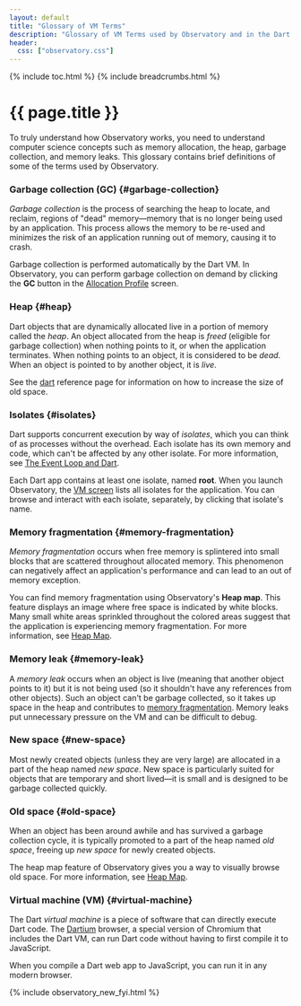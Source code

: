 ```yaml
---
layout: default
title: "Glossary of VM Terms"
description: "Glossary of VM Terms used by Observatory and in the Dart VM."
header:
  css: ["observatory.css"]
---
```


{% include toc.html %}
{% include breadcrumbs.html %}

# {{ page.title }}

To truly understand how Observatory works, you need to understand
computer science concepts such as memory allocation, the heap,
garbage collection, and memory leaks. This glossary contains brief
definitions of some of the terms used by Observatory.

### Garbage collection (GC) {#garbage-collection}
_Garbage collection_ is the process of searching the heap to locate,
and reclaim, regions of "dead" memory&mdash;memory that is no longer
being used by an application. This process allows the memory to be
re-used and minimizes the risk of an application running out of memory,
causing it to crash.

Garbage collection is performed automatically by the Dart VM.
In Observatory, you can perform garbage collection on demand
by clicking the **GC** button in the
[Allocation Profile](screens.html#allocation-profile-screen) screen.

### Heap {#heap}
Dart objects that are dynamically allocated live in a portion of
memory called the _heap_. An object allocated from the heap is _freed_
(eligible for garbage collection) when nothing points to it,
or when the application terminates.
When nothing points to an object, it is considered to be _dead_.
When an object is pointed to by another object, it is _live_.

See the [dart](/tools/dart-vm/#options) reference page for information
on how to increase the size of old space.

### Isolates {#isolates}
Dart supports concurrent execution by way of _isolates_,
which you can think of as processes without the overhead.
Each isolate has its own memory and code, which can't be affected
by any other isolate. For more information, see
[The Event Loop and Dart](/articles/event-loop/).

Each Dart app contains at least one isolate, named **root**.
When you launch Observatory, the [VM screen](get-started.html#vm-screen)
lists all isolates for the application. You can browse
and interact with each isolate, separately, by clicking that
isolate's name.

### Memory fragmentation {#memory-fragmentation}
_Memory fragmentation_ occurs when free memory is splintered into
small blocks that are scattered throughout allocated memory.
This phenomenon can negatively affect an application's performance
and can lead to an out of memory exception.

You can find memory fragmentation using Observatory's **Heap map**.
This feature displays an image where free space is indicated
by white blocks. 
Many small white areas sprinkled throughout the colored areas
suggest that the application is experiencing memory
fragmentation. For more information, see [Heap Map](heap-map.html).

### Memory leak {#memory-leak}
A _memory leak_ occurs when an object is live (meaning that another
object points to it) but it is not being used (so it shouldn't have
any references from other objects).
Such an object can't be garbage collected,
so it takes up space in the heap and contributes to 
<a href="#memory-fragmentation">memory fragmentation</a>.
Memory leaks put unnecessary pressure on the VM
and can be difficult to debug.

### New space {#new-space}
Most newly created objects (unless they are very large) are allocated in
a part of the heap named _new space_. New space is particularly suited for
objects that are temporary and short lived&mdash;it is small and is designed
to be garbage collected quickly.

### Old space {#old-space}
When an object has been around awhile and has survived a
garbage collection cycle, it is typically promoted to a part of the heap
named _old space_, freeing up _new space_ for newly created objects.

The heap map feature of Observatory gives you a way to visually browse
old space. For more information, see [Heap Map](heap-map.html).

### Virtual machine (VM) {#virtual-machine}
The Dart _virtual machine_ is a piece of software that can directly execute
Dart code. The [Dartium](/tools/dartium/) browser,
a special version of Chromium that includes the Dart VM,
can run Dart code without having to first compile it to JavaScript.

When you compile a Dart web app to JavaScript, you can run it in any
modern browser.

{% include observatory_new_fyi.html %}

